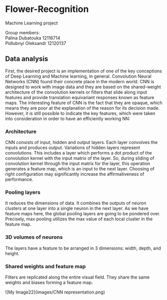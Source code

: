 # Flower-Recognition
Machine Learning project

Group members:<br />
Palina Dubatouka 12116714<br />
Pidlubnyi Oleksandr 12120137<br />


## Data analysis
First, the desired project is an implementation of one of the key conceptions of
Deep Learning and Machine learning, in general. Convolution Neural Networks
(CNN) found their concrete place in the modern world. CNN is designed to work with
image data and they are based on the shared-weight architecture of the convolution
kernels or filters that slide along input features and provide translation equivariant
responses known as feature maps. The interesting feature of CNN is the fact that they
are opaque, which means they are poor at the explanation of the reason for its decision
made. However, it is still possible to indicate the key features, which were taken into
consideration in order to have an efficiently working NN:

### Architecture
CNN consists of input, hidden and output layers. Each layer
convolves the inputs and produces output. Variations of hidden layers represent
convolutions. This includes a layer which performs a dot product of the convolution
kernel with the input matrix of the layer. So, during sliding of convolution kernel
through the input matrix for the layer, this operation generates a feature map,
which is an input to the next layer. Choosing of right configuration may
significantly increase the affirmativeness of performance. <br />
### Pooling layers
It reduces the dimensions of data. It combines the outputs of neuron
clusters at one layer into a single neuron in the next layer. As we have feature maps
here, the global pooling layers are going to be pondered over. Precisely, max
pooling utilizes the max value of each local cluster in the feature map. <br/>
### 3D volumes of neurons
The layers have a feature to be arranged in 3 dimensions:
width, depth, and height.<br/>
### Shared weights and feature map
Filters are replicated along the entire visual field.
They share the same weights and biases forming a feature map. <br/>

![My Image22](images/CNN representation.png) <br/>




